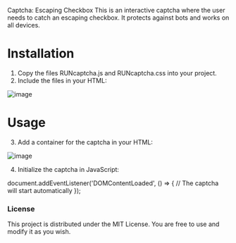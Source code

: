 Captcha: Escaping Checkbox
This is an interactive captcha where the user needs to catch an escaping checkbox. It protects against bots and works on all devices.

# Installation
1. Copy the files RUNcaptcha.js and RUNcaptcha.css into your project.
2. Include the files in your HTML:

![image](https://github.com/user-attachments/assets/4c58dcee-a11a-4d50-bb05-2ee8df553322)


# Usage
3. Add a container for the captcha in your HTML:

![image](https://github.com/user-attachments/assets/8d1f6201-9b3f-4c64-a96e-1c1c2b9c553f)


4. Initialize the captcha in JavaScript:

document.addEventListener('DOMContentLoaded', () => {
    // The captcha will start automatically
});

### License
This project is distributed under the MIT License. You are free to use and modify it as you wish.

